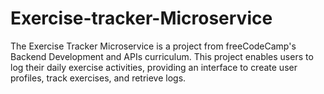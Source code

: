 # Exercise-tracker-Microservice
The Exercise Tracker Microservice is a project from freeCodeCamp's Backend Development and APIs curriculum. This project enables users to log their daily exercise activities, providing an interface to create user profiles, track exercises, and retrieve logs.
